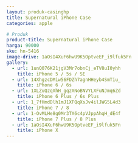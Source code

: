 ```yaml
---
layout: produk-casinghp
title: Supernatural iPhone Case
categories: apple

# Produk
product-title: Supernatural iPhone Case
harga: 90000
sku: hn-5416
image-drive: 1aOsI4XuF6hwU9K5OptveEF_i9lfuk5Fn
gallery:
  - url: 1unQ076K21jgV3Mr7obnCj_eTV8uI0yhh
    title: iPhone 5 / 5s / SE
  - url: 14XhgzcDMiw56FDZh7agnHHeyb4SmTiu_
    title: iPhone 6 / 6s
  - url: 1XLZuQzqXhH_gqzXNoBNVYLXFuNJmq6Zd
    title: iPhone 6 Plus / 6s Plus
  - url: 1_7fHmdDlh1mJ1XFQqXsJv4ilJWG5L4d3
    title: iPhone 7 / 8
  - url: 1-OvMLHe8g0Mr3TX6c4pVJppAhqH_dE4f
    title: iPhone 7 Plus / 8 Plus
  - url: 1aOsI4XuF6hwU9K5OptveEF_i9lfuk5Fn
    title: iPhone X
---
```

